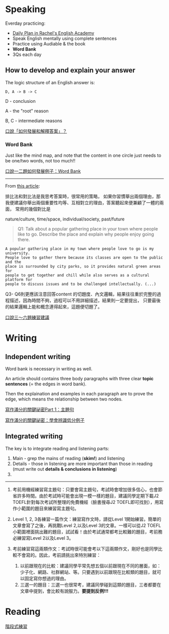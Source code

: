 # Speaking

Everday practicing:
- [Daily Plan in Rachel's English Academy](https://www.rachelsenglishacademy.com/enrollments?collection_id=139464)
- Speak English mentally using complete sentences
- Practice using Audiable & the book
- **Word Bank**
- 3Qs each day



## How to develop and explain your answer

The logic structure of an English answer is:

    D, A -> B -> C
 
 D - conclusion
 
 A - the "root" reason
 
 B, C - intermediate reasons

[口說「如何發展和解釋答案」？](http://sk2toefl.blogspot.com/p/earnest-toeflibt-tue-feb-2-232420-2016.html)


### Word Bank

Just like the mind map, and note that the content in one circle just needs to be one/two words, not too much!!


[口說一二題如何發展例子：Word Bank](http://sk2toefl.blogspot.com/p/david_20.html)

---

From [this article](http://sk2toefl.blogspot.com/p/blog-page_28.html):

排比法和對比法是我思考答案時，很常用的策略，
如果你習慣舉出兩個理由，那我便建議你舉出兩個重要性均等、互相對立的理由，答案聽起來便兼顧了一體的兩面，
常用的幾個對比是 

nature/culture, time/space, individual/society, past/future

> Q1: Talk about a popular gathering place in your town where people like to go.
    Describe the place and explain why people enjoy going there.

```
A popular gathering place in my town where people love to go is my university.
People love to gather there because its classes are open to the public and the
place is surrounded by city parks, so it provides natural green areas for
people to get together and chill while also serves as a cultural platform for
people to discuss issues and to be challenged intellectually. (...)
```

Q3- Q6則更應該注意回答content 的切題度、內文邏輯，結果往往重於完整的過程描述，因為時間不夠，過程可以不用詳細描述，結果則一定要提出，
只要最後的結果邏輯上能和概念連得起來，這題便切題了。


[口說三～六題練習建議](http://sk2toefl.blogspot.com/p/blog-page_95.html)


# Writing

## Independent writing
Word bank is necessary in writing as well.

An article should contains three body paragraphs with three clear __topic sentences__ (= the edges in word bank).

Then the explaination and examples in each paragraph are to prove the edge, which means the relationship between two nodes.

[寫作滿分的關鍵祕密Part 1：主題句](http://sk2toefl.blogspot.com/2013/12/part-1.html)

[寫作滿分的關鍵祕密：學會辨識低分例子](http://sk2toefl.blogspot.com/2013/11/blog-post_25.html)


## Integrated writing

The key is to integrate reading and listening parts:

1. Main - grep the mains of reading (__skim!__) and listening
2. Details - those in listening are more important than those in reading (must write out __details & conclusions in listening__)
3. 

---

1. 考前用機經練習寫主題句：只要會寫主題句，考試時會增加很多信心，也會節省許多時間。由於考試時可能會出現一模一樣的題目，建議同學定期下載J2 TOEFL針對每次考試所整理的免費機經（臉書搜尋J2 TOEFL即可找到），用寫作小範圍的題目來練習寫主題句。
2. Level 1, 2, 3各練習一篇作文：練習寫作文時，請從Level 1開始練習。簡單的文章會寫了之後，再挑戰Level 2,以及Level 3的文章。一樣可以從J2 TOEFL小範圍裡面挑出難的題目，試試看！由於考試通常都考比較難的題目，考前務必練習寫Level 2以及Level 3。
3. 考前練習寫這兩類作文：考試時很可能會考以下這兩類作文，剛好也是同學比較不會寫的。因此，考前請挑出來特別練習：

    1) 以前跟現在的比較：建議同學平常先想五個以前跟現在不同的層面，如：少子化、網路、社群網站、等。只要遇到以前跟現在比較類的題目，就可以固定寫你想過的理由。
    2) 三選一的題目：三選一也很常考，建議同學碰到這類的題目，三者都要在文章中提到，會比較有說服力。__要提到反例!!!__




# Reading

[階段式練習](https://sk2toefl.blogspot.com/p/sk2-rosa_14.html)
